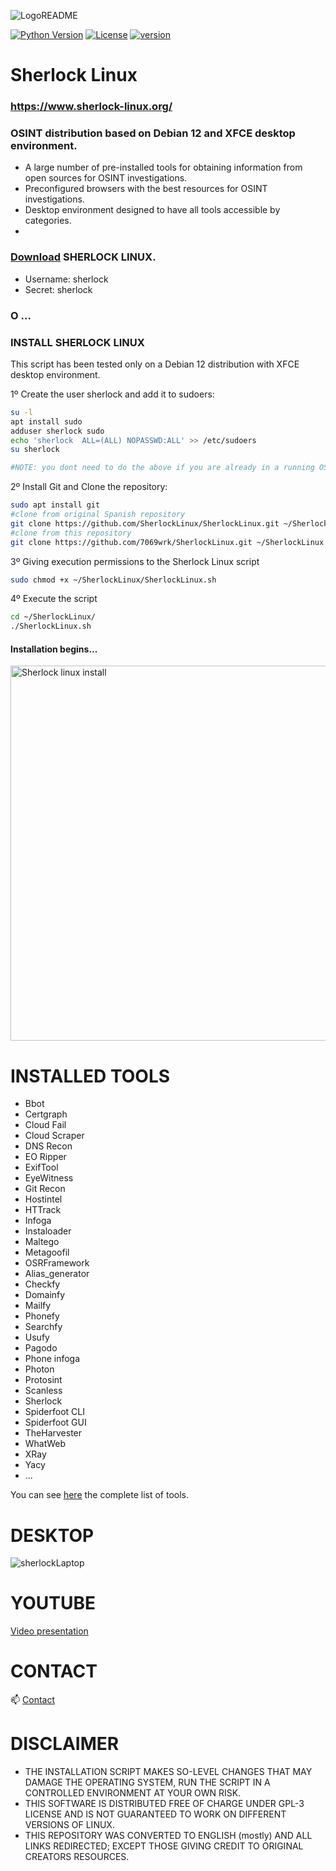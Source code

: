 ![LogoREADME](https://github.com/7069wrk/SherlockLinux/assets/137631572/06261dae-d3d1-4748-9b50-c7f8d07e6338)

[![Python Version](https://img.shields.io/badge/python-3.9+-FF8400)](https://www.python.org) [![License](https://img.shields.io/badge/license-GPLv3-FF8400.svg)](https://github.com/blacklanternsecurity/bbot/blob/dev/LICENSE) [![version](https://img.shields.io/badge/version-1.0.0-green.svg)](https://semver.org)

# Sherlock Linux 
### https://www.sherlock-linux.org/
### OSINT distribution based on Debian 12 and XFCE desktop environment.

- A large number of pre-installed tools for obtaining information from open sources for OSINT investigations.
- Preconfigured browsers with the best resources for OSINT investigations.
- Desktop environment designed to have all tools accessible by categories.
- 
### [Download](https://www.sherlock-linux.org/descarga/) SHERLOCK LINUX.

- Username: sherlock
- Secret: sherlock


### O ...

### INSTALL SHERLOCK LINUX

This script has been tested only on a Debian 12 distribution with XFCE desktop environment.

1º Create the user sherlock and add it to sudoers:
~~~bash
su -l
apt install sudo
adduser sherlock sudo
echo 'sherlock  ALL=(ALL) NOPASSWD:ALL' >> /etc/sudoers
su sherlock

#NOTE: you dont need to do the above if you are already in a running OS, just make sure that your user account has the proper access
~~~

2º Install Git and Clone the repository:
~~~bash
sudo apt install git
#clone from original Spanish repository
git clone https://github.com/SherlockLinux/SherlockLinux.git ~/SherlockLinux
#clone from this repository
git clone https://github.com/7069wrk/SherlockLinux.git ~/SherlockLinux
~~~

3º Giving execution permissions to the Sherlock Linux script
~~~bash
sudo chmod +x ~/SherlockLinux/SherlockLinux.sh
~~~

4º Execute the script
~~~bash
cd ~/SherlockLinux/
./SherlockLinux.sh
~~~

#### Installation begins...

<img width="600" alt="Sherlock linux install" src="https://github.com/7069wrk/SherlockLinux/assets/137631572/e69db155-e71f-47a8-b2c4-9a481900174d">

# INSTALLED TOOLS

- Bbot
- Certgraph
- Cloud Fail
- Cloud Scraper
- DNS Recon
- EO Ripper
- ExifTool
- EyeWitness
- Git Recon
- Hostintel
- HTTrack
- Infoga
- Instaloader
- Maltego
- Metagoofil
- OSRFramework
 -  Alias_generator
 -  Checkfy
 -  Domainfy
 -  Mailfy
 -  Phonefy
 -  Searchfy
 -  Usufy
- Pagodo
- Phone infoga
- Photon
- Protosint
- Scanless
- Sherlock
- Spiderfoot CLI
- Spiderfoot GUI
- TheHarvester
- WhatWeb
- XRay
- Yacy
- ...

You can see [here](https://www.sherlock-linux.org/documentacion/) the complete list of tools.

# DESKTOP

![sherlockLaptop](https://github.com/7069wrk/SherlockLinux/assets/137631572/68b55045-c4b7-4bdf-8984-cf3e142d284e)


# YOUTUBE
[Video presentation](https://youtu.be/iRYdHMKkxa4)


# CONTACT
📫 [Contact](https://www.sherlock-linux.org/contacto/)

# DISCLAIMER

- THE INSTALLATION SCRIPT MAKES SO-LEVEL CHANGES THAT MAY DAMAGE THE OPERATING SYSTEM, RUN THE SCRIPT IN A CONTROLLED ENVIRONMENT AT YOUR OWN RISK.
- THIS SOFTWARE IS DISTRIBUTED FREE OF CHARGE UNDER GPL-3 LICENSE AND IS NOT GUARANTEED TO WORK ON DIFFERENT VERSIONS OF LINUX.
- THIS REPOSITORY WAS CONVERTED TO ENGLISH (mostly) AND ALL LINKS REDIRECTED; EXCEPT THOSE GIVING CREDIT TO ORIGINAL CREATORS RESOURCES.


